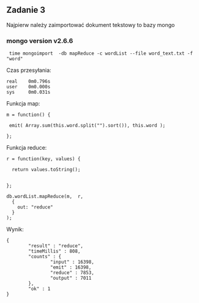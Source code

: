 ## Zadanie 3  

Najpierw należy zaimportować dokument tekstowy to bazy mongo
### mongo version v2.6.6
```
 time mongoimport  -db mapReduce -c wordList --file word_text.txt -f "word"
 ```
 Czas przesyłania: 
 ```
real    0m0.796s
user    0m0.000s
sys     0m0.031s
```
 Funkcja map:
 ```
 m = function() {  
 
  emit( Array.sum(this.word.split("").sort()), this.word );  
  
};
````
Funkcja reduce:
````
r = function(key, values) {  

  return values.toString();  
  
 
};
````
````
db.wordList.mapReduce(m,  r,
  {
    out: "reduce"
  }
);
````
Wynik: 
````
{
        "result" : "reduce",
        "timeMillis" : 808,
        "counts" : {
                "input" : 16398,
                "emit" : 16398,
                "reduce" : 7853,
                "output" : 7011
        },
        "ok" : 1
}
````
